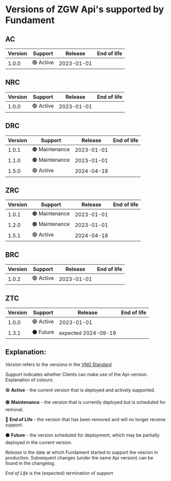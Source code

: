# Versions of ZGW Api's supported by Fundament

## AC
| **Version** | **Support** | **Release** | **End of life** |
| ----------- | ----------- | ----------- | --------------- |
| 1.0.0|🟢 Active|2023-01-01||

## NRC
|**Version**|**Support**|**Release**|**End of life**|
|-----------|-----------|-----------|---------------|
|1.0.0|🟢 Active|2023-01-01||

## DRC
|**Version**|**Support**|**Release**|**End of life**|
|-----------|-----------|-----------|---------------|
|1.0.1|🟠 Maintenance|2023-01-01||
|1.1.0|🟠 Maintenance|2023-01-01||
|1.5.0|🟢 Active|2024-04-18||

## ZRC
|**Version**|**Support**|**Release**|**End of life**|
|-----------|-----------|-----------|---------------|
|1.0.1|🟠 Maintenance|2023-01-01||
|1.2.0|🟠 Maintenance|2023-01-01||
|1.5.1|🟢 Active|2024-04-18||


## BRC
|**Version**|**Support**|**Release**|**End of life**|
|-----------|-----------|-----------|---------------|
|1.0.2|🟢 Active|2023-01-01||

## ZTC
|**Version**|**Support**|**Release**|**End of life**|
|-----------|-----------|-----------|---------------|
|1.0.0|🟢 Active|2023-01-01||
|1.3.1|⚫ Future|expected 2024-09-19||

## Explanation:
<em>Version</em> refers to the versions in the [VNG Standard](https://vng-realisatie.github.io/gemma-zaken/standaard/)

<em>Support</em> indicates whether Clients can make use of the Api-version. Explanation of colours:

🟢 **Active** - the current version that is deployed and actively supported.

🟠 **Maintenance** - the version that is currently deployed but is scheduled for removal.

🔴 **End of Life** - the version that has been removed and will no longer receive support.

⚫ **Future**  - the version scheduled for deployment, which may be partially deployed in the current version.
  
<em>Release</em> is the date at which Fundament started to support the vesrion in production. Subsequent changes (under the same Api version) can be found in the changelog.

<em>End of Life</em> is the (expected) termination of support
